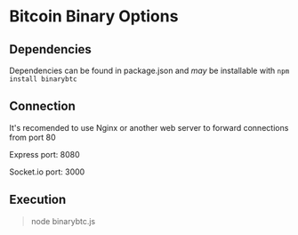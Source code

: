 Bitcoin Binary Options
=====================

Dependencies
---------------------

Dependencies can be found in package.json and _may_ be installable with `npm install binarybtc`

Connection
---------------------

It's recomended to use Nginx or another web server to forward connections from port 80

Express port: 8080

Socket.io port: 3000

Execution
---------------------

>node binarybtc.js